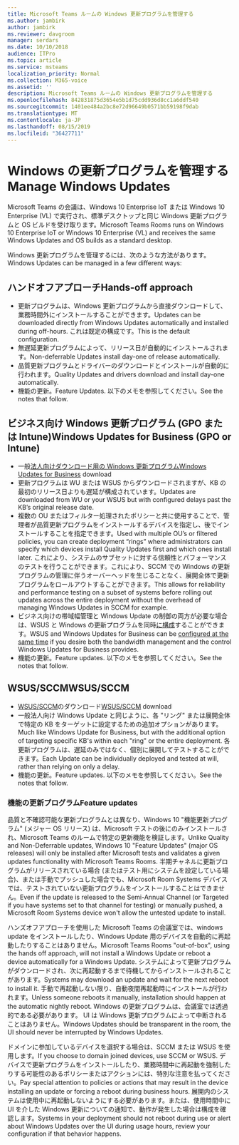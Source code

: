 ```yaml
---
title: Microsoft Teams ルームの Windows 更新プログラムを管理する
ms.author: jambirk
author: jambirk
ms.reviewer: davgroom
manager: serdars
ms.date: 10/10/2018
audience: ITPro
ms.topic: article
ms.service: msteams
localization_priority: Normal
ms.collection: M365-voice
ms.assetid: ''
description: Microsoft Teams ルームの Windows 更新プログラムを管理する
ms.openlocfilehash: 842831875d3654e5b1d75cdd936d8cc1a6ddf540
ms.sourcegitcommit: 1401ee484a2bc8e72d96649b0571bb59198f9dab
ms.translationtype: MT
ms.contentlocale: ja-JP
ms.lasthandoff: 08/15/2019
ms.locfileid: "36427711"
---
```

# <a name="manage-windows-updates"></a><span data-ttu-id="8361e-103">Windows の更新プログラムを管理する</span><span class="sxs-lookup"><span data-stu-id="8361e-103">Manage Windows Updates</span></span>

<span data-ttu-id="8361e-104">Microsoft Teams の会議は、Windows 10 Enterprise IoT または Windows 10 Enterprise (VL) で実行され、標準デスクトップと同じ Windows 更新プログラムと OS ビルドを受け取ります。</span><span class="sxs-lookup"><span data-stu-id="8361e-104">Microsoft Teams Rooms runs on Windows 10 Enterprise IoT or Windows 10 Enterprise (VL) and receives the same Windows Updates and OS builds as a standard desktop.</span></span>

<span data-ttu-id="8361e-105">Windows 更新プログラムを管理するには、次のような方法があります。</span><span class="sxs-lookup"><span data-stu-id="8361e-105">Windows Updates can be managed in a few different ways:</span></span>

## <a name="hands-off-approach"></a><span data-ttu-id="8361e-106">ハンドオフアプローチ</span><span class="sxs-lookup"><span data-stu-id="8361e-106">Hands-off approach</span></span> 

- <span data-ttu-id="8361e-107">更新プログラムは、Windows 更新プログラムから直接ダウンロードして、業務時間外にインストールすることができます。</span><span class="sxs-lookup"><span data-stu-id="8361e-107">Updates can be downloaded directly from Windows Updates automatically and installed during off-hours.</span></span> <span data-ttu-id="8361e-108">これは既定の構成です。</span><span class="sxs-lookup"><span data-stu-id="8361e-108">This is the default configuration.</span></span>
- <span data-ttu-id="8361e-109">無遅延更新プログラムによって、リリース日が自動的にインストールされます。</span><span class="sxs-lookup"><span data-stu-id="8361e-109">Non-deferrable Updates install day-one of release automatically.</span></span>
- <span data-ttu-id="8361e-110">品質更新プログラムとドライバーのダウンロードとインストールが自動的に行われます。</span><span class="sxs-lookup"><span data-stu-id="8361e-110">Quality Updates and drivers download and install day-one automatically.</span></span>
- <span data-ttu-id="8361e-111">機能の更新。</span><span class="sxs-lookup"><span data-stu-id="8361e-111">Feature Updates.</span></span> <span data-ttu-id="8361e-112">以下のメモを参照してください。</span><span class="sxs-lookup"><span data-stu-id="8361e-112">See the notes that follow.</span></span>

## <a name="windows-updates-for-business-gpo-or-intune"></a><span data-ttu-id="8361e-113">ビジネス向け Windows 更新プログラム (GPO または Intune)</span><span class="sxs-lookup"><span data-stu-id="8361e-113">Windows Updates for Business (GPO or Intune)</span></span>  

- <span data-ttu-id="8361e-114">一般[法人向けダウンロード用の Windows 更新プログラム](https://docs.microsoft.com/windows/deployment/update/waas-manage-updates-wufb)</span><span class="sxs-lookup"><span data-stu-id="8361e-114">[Windows Updates for Business](https://docs.microsoft.com/windows/deployment/update/waas-manage-updates-wufb) download</span></span>
- <span data-ttu-id="8361e-115">更新プログラムは WU または WSUS からダウンロードされますが、KB の最初のリリース日よりも遅延が構成されています。</span><span class="sxs-lookup"><span data-stu-id="8361e-115">Updates are downloaded from WU or your WSUS but with configured delays past the KB’s original release date.</span></span>
- <span data-ttu-id="8361e-116">複数の OU またはフィルター処理されたポリシーと共に使用することで、管理者が品質更新プログラムをインストールするデバイスを指定し、後でインストールすることを指定できます。</span><span class="sxs-lookup"><span data-stu-id="8361e-116">Used with multiple OU’s or filtered policies, you can create deployment “rings” where administrators can specify which devices install Quality Updates first and which ones install later.</span></span> <span data-ttu-id="8361e-117">これにより、システムのサブセットに対する信頼性とパフォーマンスのテストを行うことができます。これにより、SCCM での Windows の更新プログラムの管理に伴うオーバーヘッドを生じることなく、展開全体で更新プログラムをロールアウトすることができます。</span><span class="sxs-lookup"><span data-stu-id="8361e-117">This allows for reliability and performance testing on a subset of systems before rolling out updates across the entire deployment without the overhead of managing Windows Updates in SCCM for example.</span></span>
- <span data-ttu-id="8361e-118">ビジネス向けの帯域幅管理と Windows Update の制御の両方が必要な場合は、WSUS と Windows の更新プログラムを同時[に構成](https://docs.microsoft.com/windows/deployment/update/waas-integrate-wufb)することができます。</span><span class="sxs-lookup"><span data-stu-id="8361e-118">WSUS and Windows Updates for Business can be [configured at the same time](https://docs.microsoft.com/windows/deployment/update/waas-integrate-wufb) if you desire both the bandwidth management and the control Windows Updates for Business provides.</span></span>
- <span data-ttu-id="8361e-119">機能の更新。</span><span class="sxs-lookup"><span data-stu-id="8361e-119">Feature updates.</span></span> <span data-ttu-id="8361e-120">以下のメモを参照してください。</span><span class="sxs-lookup"><span data-stu-id="8361e-120">See the notes that follow.</span></span>

## <a name="wsussccm"></a><span data-ttu-id="8361e-121">WSUS/SCCM</span><span class="sxs-lookup"><span data-stu-id="8361e-121">WSUS/SCCM</span></span>

- <span data-ttu-id="8361e-122">[WSUS/SCCM](https://docs.microsoft.com/windows/deployment/update/waas-manage-updates-configuration-manager)のダウンロード</span><span class="sxs-lookup"><span data-stu-id="8361e-122">[WSUS/SCCM](https://docs.microsoft.com/windows/deployment/update/waas-manage-updates-configuration-manager) download</span></span>
- <span data-ttu-id="8361e-123">一般法人向け Windows Update と同じように、各 "リング" または展開全体で特定の KB をターゲットに設定するための追加オプションがあります。</span><span class="sxs-lookup"><span data-stu-id="8361e-123">Much like Windows Update for Business, but with the additional option of targeting specific KB's within each "ring" or the entire deployment.</span></span> <span data-ttu-id="8361e-124">各更新プログラムは、遅延のみではなく、個別に展開してテストすることができます。</span><span class="sxs-lookup"><span data-stu-id="8361e-124">Each Update can be individually deployed and tested at will, rather than relying on only a delay.</span></span>
- <span data-ttu-id="8361e-125">機能の更新。</span><span class="sxs-lookup"><span data-stu-id="8361e-125">Feature updates.</span></span> <span data-ttu-id="8361e-126">以下のメモを参照してください。</span><span class="sxs-lookup"><span data-stu-id="8361e-126">See the notes that follow.</span></span>

### <a name="feature-updates"></a><span data-ttu-id="8361e-127">機能の更新プログラム</span><span class="sxs-lookup"><span data-stu-id="8361e-127">Feature updates</span></span>

<span data-ttu-id="8361e-128">品質と不確認可能な更新プログラムとは異なり、Windows 10 "機能更新プログラム" (メジャー OS リリース) は、Microsoft テストの後にのみインストールされ、Microsoft Teams のルームで特定の更新機能を検証します。</span><span class="sxs-lookup"><span data-stu-id="8361e-128">Unlike Quality and Non-Deferrable updates, Windows 10 "Feature Updates" (major OS releases) will only be installed after Microsoft tests and validates a given updates functionality with Microsoft Teams Rooms.</span></span> <span data-ttu-id="8361e-129">半期チャネルに更新プログラムがリリースされている場合 (またはテスト用にシステムを設定している場合)、または手動でプッシュした場合でも、Microsoft Room Systems デバイスでは、テストされていない更新プログラムをインストールすることはできません。</span><span class="sxs-lookup"><span data-stu-id="8361e-129">Even if the update is released to the Semi-Annual Channel (or Targeted if you have systems set to that channel for testing) or manually pushed, a Microsoft Room Systems device won't allow the untested update to install.</span></span>

<span data-ttu-id="8361e-130">ハンズオフアプローチを使用した Microsoft Teams の会議室では、windows update をインストールしたり、Windows Update 用のデバイスを自動的に再起動したりすることはありません。</span><span class="sxs-lookup"><span data-stu-id="8361e-130">Microsoft Teams Rooms "out-of-box", using the hands off approach, will not install a Windows Update or reboot a device automatically for a Windows Update.</span></span> <span data-ttu-id="8361e-131">システムによって更新プログラムがダウンロードされ、次に再起動するまで待機してからインストールされることがあります。</span><span class="sxs-lookup"><span data-stu-id="8361e-131">Systems may download an update and wait for the next reboot to install it.</span></span> <span data-ttu-id="8361e-132">手動で再起動しない限り、自動夜間再起動時にインストールが行われます。</span><span class="sxs-lookup"><span data-stu-id="8361e-132">Unless someone reboots it manually, installation should happen at the automatic nightly reboot.</span></span> <span data-ttu-id="8361e-133">Windows の更新プログラムは、会議室では透過的である必要があります。 UI は Windows 更新プログラムによって中断されることはありません。</span><span class="sxs-lookup"><span data-stu-id="8361e-133">Windows Updates should be transparent in the room, the UI should never be interrupted by Windows Updates.</span></span>

<span data-ttu-id="8361e-134">ドメインに参加しているデバイスを選択する場合は、SCCM または WSUS を使用します。</span><span class="sxs-lookup"><span data-stu-id="8361e-134">If you choose to domain joined devices, use SCCM or WSUS.</span></span> <span data-ttu-id="8361e-135">デバイスで更新プログラムをインストールしたり、業務時間中に再起動を強制したりする可能性のあるポリシーまたはアクションには、特別な注意を払ってください。</span><span class="sxs-lookup"><span data-stu-id="8361e-135">Pay special attention to policies or actions that may result in the device installing an update or forcing a reboot during business hours.</span></span> <span data-ttu-id="8361e-136">展開内のシステムは使用中に再起動しないようにする必要があります。または、使用時間中に UI を介した Windows 更新についての通知で、動作が発生した場合は構成を確認します。</span><span class="sxs-lookup"><span data-stu-id="8361e-136">Systems in your deployment should not reboot during use or alert about Windows Updates over the UI during usage hours, review your configuration if that behavior happens.</span></span>